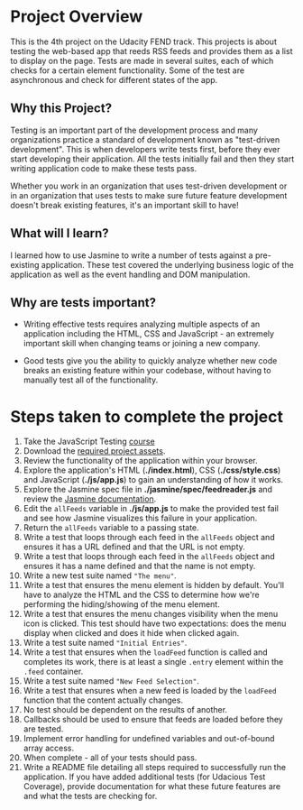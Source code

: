 # Project Overview

This is the 4th project on the Udacity FEND track. This projects is about testing the web-based app that reeds RSS feeds and provides them as a list to display on the page. Tests are made in several suites, each of which checks for a certain element functionality. Some of the test are asynchronous and check for different states of the app.

## Why this Project?

Testing is an important part of the development process and many organizations practice a standard of development known as "test-driven development". This is when developers write tests first, before they ever start developing their application. All the tests initially fail and then they start writing application code to make these tests pass.

Whether you work in an organization that uses test-driven development or in an organization that uses tests to make sure future feature development doesn't break existing features, it's an important skill to have!

## What will I learn?

I learned how to use Jasmine to write a number of tests against a pre-existing application. These test covered the underlying business logic of the application as well as the event handling and DOM manipulation.

## Why are tests important?

- Writing effective tests requires analyzing multiple aspects of an application including the HTML, CSS and JavaScript - an extremely important skill when changing teams or joining a new company.

- Good tests give you the ability to quickly analyze whether new code breaks an existing feature within your codebase, without having to manually test all of the functionality.

# Steps taken to complete the project

1.  Take the JavaScript Testing [course](https://www.udacity.com/course/ud549)
2.  Download the [required project assets](http://github.com/udacity/frontend-nanodegree-feedreader).
3.  Review the functionality of the application within your browser.
4.  Explore the application's HTML (**./index.html**), CSS (**./css/style.css**) and JavaScript (**./js/app.js**) to gain an understanding of how it works.
5.  Explore the Jasmine spec file in **./jasmine/spec/feedreader.js** and review the [Jasmine documentation](http://jasmine.github.io).
6.  Edit the `allFeeds` variable in **./js/app.js** to make the provided test fail and see how Jasmine visualizes this failure in your application.
7.  Return the `allFeeds` variable to a passing state.
8.  Write a test that loops through each feed in the `allFeeds` object and ensures it has a URL defined and that the URL is not empty.
9.  Write a test that loops through each feed in the `allFeeds` object and ensures it has a name defined and that the name is not empty.
10. Write a new test suite named `"The menu"`.
11. Write a test that ensures the menu element is hidden by default. You'll have to analyze the HTML and the CSS to determine how we're performing the hiding/showing of the menu element.
12. Write a test that ensures the menu changes visibility when the menu icon is clicked. This test should have two expectations: does the menu display when clicked and does it hide when clicked again.
13. Write a test suite named `"Initial Entries"`.
14. Write a test that ensures when the `loadFeed` function is called and completes its work, there is at least a single `.entry` element within the `.feed` container.
15. Write a test suite named `"New Feed Selection"`.
16. Write a test that ensures when a new feed is loaded by the `loadFeed` function that the content actually changes.
17. No test should be dependent on the results of another.
18. Callbacks should be used to ensure that feeds are loaded before they are tested.
19. Implement error handling for undefined variables and out-of-bound array access.
20. When complete - all of your tests should pass.
21. Write a README file detailing all steps required to successfully run the application. If you have added additional tests (for Udacious Test Coverage), provide documentation for what these future features are and what the tests are checking for.
